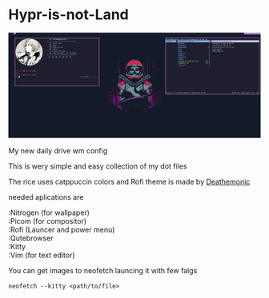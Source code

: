# Hypr-is-not-Land

![Image](HyprSs.png)

My new daily drive wm config


This is wery simple and easy collection of my dot files

The rice uses catppuccin colors and Rofi theme is made by [Deathemonic](https://github.com/deathemonic/Cat-Dots/tree/v1.4/config/rofi)

needed aplications are

:Nitrogen (for wallpaper)    
:Picom (for compositor)  
:Rofi (Launcer and power menu)  
:Qutebrowser  
:Kitty  
:Vim (for text editor)





You can get images to neofetch launcing it with few falgs

```
neofetch --kitty <path/to/file>

```
